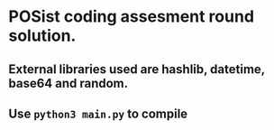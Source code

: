 # POSist coding assesment round solution.
## External libraries used are hashlib, datetime, base64 and random.
## Use `python3 main.py` to compile

